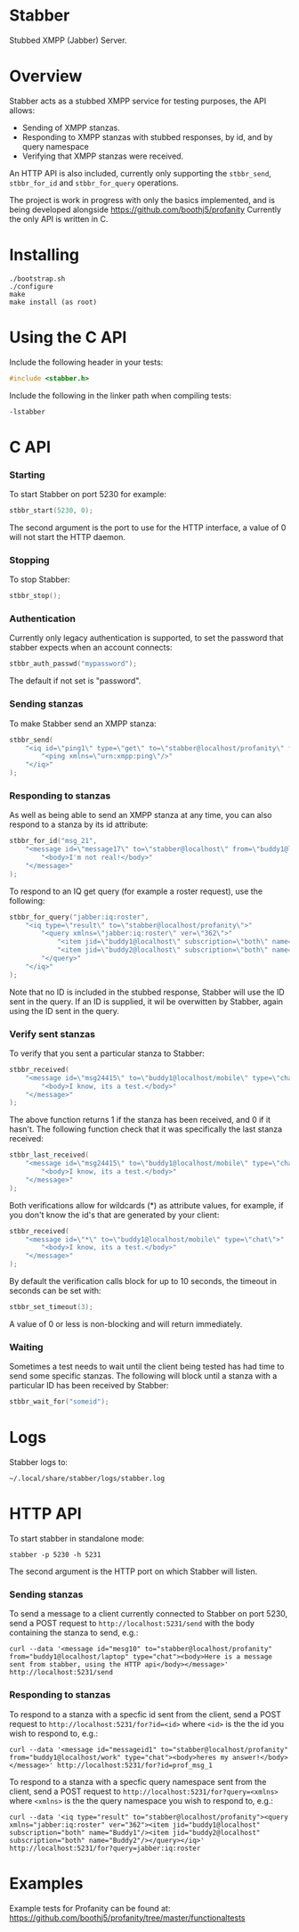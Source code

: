 # Stabber
Stubbed XMPP (Jabber) Server.

# Overview
Stabber acts as a stubbed XMPP service for testing purposes, the API allows:
* Sending of XMPP stanzas.
* Responding to XMPP stanzas with stubbed responses, by id, and by query namespace
* Verifying that XMPP stanzas were received.

An HTTP API is also included, currently only supporting the `stbbr_send`, `stbbr_for_id` and `stbbr_for_query` operations.

The project is work in progress with only the basics implemented, and is being developed alongside https://github.com/boothj5/profanity
Currently the only API is written in C.

# Installing
```
./bootstrap.sh
./configure
make
make install (as root)
```
# Using the C API
Include the following header in your tests:
```c
#include <stabber.h>
````
Include the following in the linker path when compiling tests:
```
-lstabber
```

# C API

### Starting
To start Stabber on port 5230 for example:
```c
stbbr_start(5230, 0);
```
The second argument is the port to use for the HTTP interface, a value of 0 will not start the HTTP daemon.

### Stopping
To stop Stabber:
```c
stbbr_stop();
```

### Authentication
Currently only legacy authentication is supported, to set the password that stabber expects when an account connects:
```c
stbbr_auth_passwd("mypassword");
```
The default if not set is "password".

### Sending stanzas
To make Stabber send an XMPP stanza:
```c
stbbr_send(
    "<iq id=\"ping1\" type=\"get\" to=\"stabber@localhost/profanity\" from=\"localhost\">"
        "<ping xmlns=\"urn:xmpp:ping\"/>"
    "</iq>"
);
```

### Responding to stanzas
As well as being able to send an XMPP stanza at any time, you can also respond to a stanza by its id attribute:
```c
stbbr_for_id("msg_21",
    "<message id=\"message17\" to=\"stabber@localhost\" from=\"buddy1@localhost/mobile\" type=\"chat\">"
        "<body>I'm not real!</body>"
    "</message>"
);
```
To respond to an IQ get query (for example a roster request), use the following:
```c
stbbr_for_query("jabber:iq:roster",
    "<iq type=\"result\" to=\"stabber@localhost/profanity\">"
        "<query xmlns=\"jabber:iq:roster\" ver=\"362\">"
            "<item jid=\"buddy1@localhost\" subscription=\"both\" name=\"Buddy1\"/>"
            "<item jid=\"buddy2@localhost\" subscription=\"both\" name=\"Buddy2\"/>"
        "</query>"
    "</iq>"
);
```
Note that no ID is included in the stubbed response, Stabber will use the ID sent in the query. If an ID is supplied, it wil be overwitten by Stabber, again  using the ID sent in the query.

### Verify sent stanzas
To verify that you sent a particular stanza to Stabber:
```c
stbbr_received(
    "<message id=\"msg24415\" to=\"buddy1@localhost/mobile\" type=\"chat\">"
        "<body>I know, its a test.</body>"
    "</message>"
);
```
The above function returns 1 if the stanza has been received, and 0 if it hasn't.
The following function check that it was specifically the last stanza received:
```c
stbbr_last_received(
    "<message id=\"msg24415\" to=\"buddy1@localhost/mobile\" type=\"chat\">"
        "<body>I know, its a test.</body>"
    "</message>"
);
```
Both verifications allow for wildcards (*) as attribute values, for example, if you don't know the id's that are generated by your client:
```c
stbbr_received(
    "<message id=\"*\" to=\"buddy1@localhost/mobile\" type=\"chat\">"
        "<body>I know, its a test.</body>"
    "</message>"
);
````
By default the verification calls block for up to 10 seconds, the timeout in seconds can be set with:
```c
stbbr_set_timeout(3);
```
A value of 0 or less is non-blocking and will return immediately.

### Waiting
Sometimes a test needs to wait until the client being tested has had time to send some specific stanzas. The following will block until a stanza with a particular ID has been received by Stabber:

```c
stbbr_wait_for("someid");
```

# Logs
Stabber logs to:
```
~/.local/share/stabber/logs/stabber.log
```

# HTTP API
To start stabber in standalone mode:
```
stabber -p 5230 -h 5231
```
The second argument is the HTTP port on which Stabber will listen.

### Sending stanzas
To send a message to a client currently connected to Stabber on port 5230, send a POST request to `http://localhost:5231/send` with the body containing the stanza to send, e.g.:
```
curl --data '<message id="mesg10" to="stabber@localhost/profanity" from="buddy1@localhost/laptop" type="chat"><body>Here is a message sent from stabber, using the HTTP api</body></message>' http://localhost:5231/send
```

### Responding to stanzas
To respond to a stanza with a specfic id sent from the client, send a POST request to `http://localhost:5231/for?id=<id>` where `<id>` is the the id you wish to respond to, e.g.:
```
curl --data '<message id="messageid1" to="stabber@localhost/profanity" from="buddy1@localhost/work" type="chat"><body>heres my answer!</body></message>' http://localhost:5231/for?id=prof_msg_1
```
To respond to a stanza with a specfic query namespace sent from the client, send a POST request to `http://localhost:5231/for?query=<xmlns>` where `<xmlns>` is the the query namespace you wish to respond to, e.g.:
```
curl --data '<iq type="result" to="stabber@localhost/profanity"><query xmlns="jabber:iq:roster" ver="362"><item jid="buddy1@localhost" subscription="both" name="Buddy1"/><item jid="buddy2@localhost" subscription="both" name="Buddy2"/></query></iq>' http://localhost:5231/for?query=jabber:iq:roster
```

# Examples
Example tests for Profanity can be found at: https://github.com/boothj5/profanity/tree/master/functionaltests
